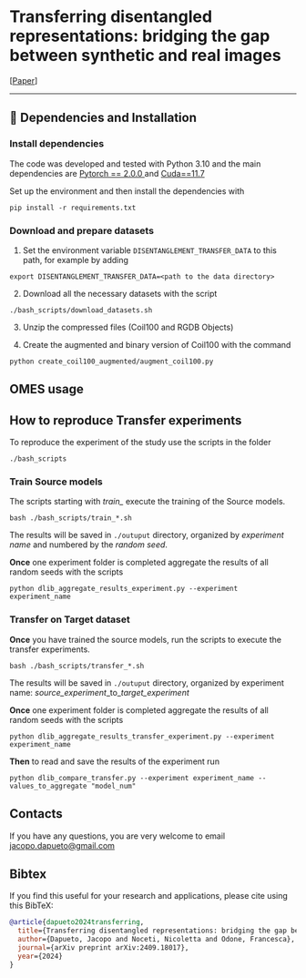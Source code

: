 # Transferring disentangled representations: bridging the gap between synthetic and real images
[[Paper](https://arxiv.org/abs/2409.18017)]

---

## 🔧 Dependencies and Installation
### Install dependencies
The code was developed and tested with Python 3.10 and the main dependencies are [Pytorch == 2.0.0 ](https://pytorch.org/) and [Cuda==11.7](https://developer.nvidia.com/cuda-toolkit)

Set up the environment and then install the dependencies with
```
pip install -r requirements.txt
```

### Download and prepare datasets

1. Set the environment variable `DISENTANGLEMENT_TRANSFER_DATA` to this path, for example by adding

```
export DISENTANGLEMENT_TRANSFER_DATA=<path to the data directory>
```
2. Download all the necessary datasets with the script
```
./bash_scripts/download_datasets.sh
```
3. Unzip the compressed files (Coil100 and RGDB Objects)

4. Create the augmented and binary version of Coil100 with the command
```
python create_coil100_augmented/augment_coil100.py
```
## OMES usage


## How to reproduce Transfer experiments

To reproduce the experiment of the study use the scripts in the folder 
```
./bash_scripts
```

### Train Source models
The scripts starting with *train_* execute the training of the Source models.

```
bash ./bash_scripts/train_*.sh
```

The results will be saved in `./outuput` directory, organized by _experiment name_ and numbered by the _random seed_.

**Once** one experiment folder is completed aggregate the results of all random seeds with the scripts
```
python dlib_aggregate_results_experiment.py --experiment experiment_name 
```


### Transfer on Target dataset
**Once** you have trained the source models, run the scripts to execute the transfer experiments.

```
bash ./bash_scripts/transfer_*.sh
```

The results will be saved in `./outuput` directory, organized by experiment name:
*source_experiment*\_to\_*target_experiment*

**Once** one experiment folder is completed aggregate the results of all random seeds with the scripts
```
python dlib_aggregate_results_transfer_experiment.py --experiment experiment_name 
```
**Then** to read and save the results of the experiment run
```
python dlib_compare_transfer.py --experiment experiment_name --values_to_aggregate "model_num"
```

## Contacts
If you have any questions, you are very welcome to email jacopo.dapueto@gmail.com

## Bibtex
If you find this useful for your research and applications, please cite using this BibTeX:

```BibTeX
@article{dapueto2024transferring,
  title={Transferring disentangled representations: bridging the gap between synthetic and real images},
  author={Dapueto, Jacopo and Noceti, Nicoletta and Odone, Francesca},
  journal={arXiv preprint arXiv:2409.18017},
  year={2024}
}
